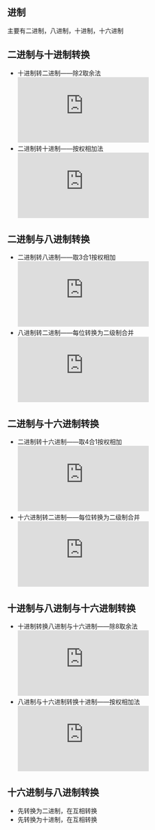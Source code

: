 ## 进制
主要有二进制，八进制，十进制，十六进制
## 二进制与十进制转换 
- 十进制转二进制——除2取余法
![除2取余法](http://jingyan.baidu.com/album/495ba84109665338b30ede98.html?picindex=2)
- 二进制转十进制——按权相加法
![按权相加法](http://jingyan.baidu.com/album/495ba84109665338b30ede98.html?picindex=3)
## 二进制与八进制转换
- 二进制转八进制——取3合1按权相加
![取3合1按权相加](http://jingyan.baidu.com/album/495ba84109665338b30ede98.html?picindex=4)
- 八进制转二进制——每位转换为二级制合并
![每位转换为二级制合并](http://jingyan.baidu.com/album/495ba84109665338b30ede98.html?picindex=5)
## 二进制与十六进制转换
- 二进制转十六进制——取4合1按权相加
![取4合1按权相加](http://jingyan.baidu.com/album/495ba84109665338b30ede98.html?picindex=6)
- 十六进制转二进制——每位转换为二级制合并
![每位转换为二级制合并](http://jingyan.baidu.com/album/495ba84109665338b30ede98.html?picindex=7)
## 十进制与八进制与十六进制转换
- 十进制转换八进制与十六进制——除8取余法
![除16取余法](http://jingyan.baidu.com/album/495ba84109665338b30ede98.html?picindex=8)
- 八进制与十六进制转换十进制——按权相加法
![按权相加法](http://jingyan.baidu.com/album/495ba84109665338b30ede98.html?picindex=9)
## 十六进制与八进制转换
 - 先转换为二进制，在互相转换
 - 先转换为十进制，在互相转换
